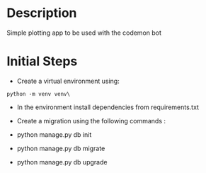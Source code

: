 # Description
Simple plotting app to be used with the codemon bot

# Initial Steps
* Create a virtual environment using:
``` 
python -m venv venv\
```

* In the environment install dependencies from requirements.txt
* Create a migration using the following commands :

* python manage.py db init
* python manage.py db migrate
* python manage.py db upgrade